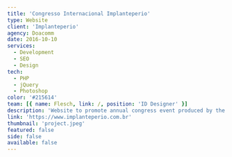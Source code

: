 ```yaml
---
title: 'Congresso Internacional Implanteperio'
type: Website
client: 'Implanteperio'
agency: Doacomm
date: 2016-10-10
services:
  - Development
  - SEO
  - Design
tech:
  - PHP
  - jQuery
  - Photoshop
color: '#215614'
team: [{ name: Flesch, link: /, position: 'ID Designer' }]
description: 'Website to promote annual congress event produced by the client, presenting the event, topics, speakers, etc.'
link: 'https://www.implanteperio.com.br'
thumbnail: 'project.jpeg'
featured: false
side: false
available: false
---
```

